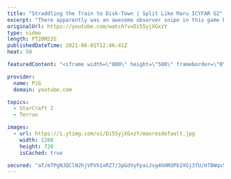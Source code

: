 ```yaml
---
title: "Straddling the Train to Disk-Town | Split Like Maru ICYFAR G2"
excerpt: "There apparently was an awesome observer snipe in this game but it was miscommunicated and therefore PiG looked for it in the NEXT series xD  In this week’s episode of I Cast Your Freakin Awesome Replays (ICYFAR) players sent in their replays where they were they “microed like never before”.   CURRENT"
originalUrl: https://youtube.com/watch?v=Di55yjXGxzY
type: video
length: PT20M23S
publishedDateTime: 2021-06-01T12:46:41Z
heat: 50

featuredContent: "<iframe width=\"800\" height=\"500\" frameborder=\"0\" src=\"https://www.youtube.com/embed/Di55yjXGxzY\" allow=\"accelerometer; autoplay; encrypted-media; gyroscope; picture-in-picture\" allowfullscreen></iframe>"

provider:
  name: PiG
  domain: youtube.com

topics:
  - StarCraft 2
  - Terran

images:
  - url: https://i.ytimg.com/vi/Di55yjXGxzY/maxresdefault.jpg
    width: 1280
    height: 720
    isCached: true

secured: "aT/mTPgNJQClN2hjVPVh1xRZ7/3pGdVyFpaiJsg4hHROPb2XGj3fU/mTBWqvSC99GqHZjq6Ljcc04FhlT9A+kcsdSDMuIpPVPU0GTNaQ3JlaWNovQcq0pPmPGsgVOR9+yXpBMUk7M/CQHAON+HDGE8fXb++UZPVlsvi3LXKAckxgQVlFu5Ct6IlH4JSEcFRvvFwK3nIKbUuqZph5h9i/1sSaZp4f2JCy6sQK/XkIuEGmTzmIvEe26ZHQB6RPMI8EYu+SWuQ1hdt0bqLV3U+b+IlPdgpGPg9D9EZ1VpwuwMCtQDZxMxFbYcPdcYvq+o+IcEk810AGuvIGXtjGL/IJxXVexaEOHxE3chQiZaaMOL8UO1xhxQVJ8HY679b/ZVRhaUc9uSEhh5sb5r/9YbxsIM9NgUmMjZSzEtR8xDdtPwY=;Z7EYxYrt5QLq9I7z1+W2cw=="
---
```


